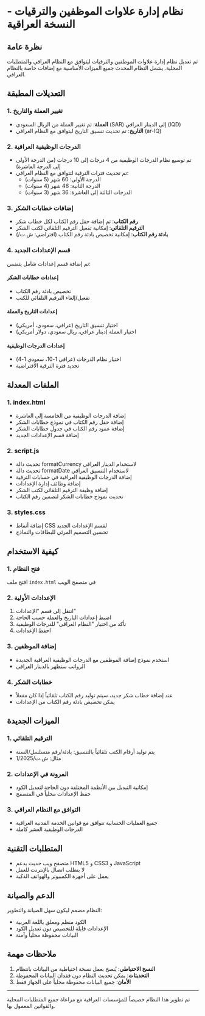 # نظام إدارة علاوات الموظفين والترقيات - النسخة العراقية

## نظرة عامة

تم تعديل نظام إدارة علاوات الموظفين والترقيات ليتوافق مع النظام العراقي والمتطلبات المحلية. يشمل النظام المحدث جميع الميزات الأساسية مع إضافات خاصة بالنظام العراقي.

## التعديلات المطبقة

### 1. تغيير العملة والتاريخ
- **العملة**: تم تغيير العملة من الريال السعودي (SAR) إلى الدينار العراقي (IQD)
- **التاريخ**: تم تحديث تنسيق التاريخ ليتوافق مع النظام العراقي (ar-IQ)

### 2. الدرجات الوظيفية العراقية
- تم توسيع نظام الدرجات الوظيفية من 4 درجات إلى 10 درجات (من الدرجة الأولى إلى الدرجة العاشرة)
- تم تحديث فترات الترقية لتتوافق مع النظام العراقي:
  - الدرجة الأولى: 60 شهر (5 سنوات)
  - الدرجة الثانية: 48 شهر (4 سنوات)
  - الدرجات الثالثة إلى العاشرة: 36 شهر (3 سنوات)

### 3. إضافات خطابات الشكر
- **رقم الكتاب**: تم إضافة حقل رقم الكتاب لكل خطاب شكر
- **الترقيم التلقائي**: إمكانية تفعيل الترقيم التلقائي لكتب الشكر
- **بادئة رقم الكتاب**: إمكانية تخصيص بادئة رقم الكتاب (افتراضي: ش.ت/)

### 4. قسم الإعدادات الجديد
تم إضافة قسم إعدادات شامل يتضمن:

#### إعدادات خطابات الشكر
- تخصيص بادئة رقم الكتاب
- تفعيل/إلغاء الترقيم التلقائي للكتب

#### إعدادات التاريخ والعملة
- اختيار تنسيق التاريخ (عراقي، سعودي، أمريكي)
- اختيار العملة (دينار عراقي، ريال سعودي، دولار أمريكي)

#### إعدادات الدرجات الوظيفية
- اختيار نظام الدرجات (عراقي 1-10، سعودي 1-4)
- تحديد فترة الترقية الافتراضية

## الملفات المعدلة

### 1. index.html
- إضافة الدرجات الوظيفية من الخامسة إلى العاشرة
- إضافة حقل رقم الكتاب في نموذج خطابات الشكر
- إضافة عمود رقم الكتاب في جدول خطابات الشكر
- إضافة قسم الإعدادات الجديد

### 2. script.js
- تحديث دالة formatCurrency لاستخدام الدينار العراقي
- تحديث دالة formatDate لاستخدام التنسيق العراقي
- إضافة الدرجات الوظيفية العراقية في حسابات الترقية
- إضافة وظائف إدارة الإعدادات
- إضافة وظيفة الترقيم التلقائي لكتب الشكر
- تحديث نموذج خطابات الشكر لتضمين رقم الكتاب

### 3. styles.css
- إضافة أنماط CSS لقسم الإعدادات الجديد
- تحسين التصميم المرئي للبطاقات والنماذج

## كيفية الاستخدام

### 1. فتح النظام
افتح ملف `index.html` في متصفح الويب

### 2. الإعدادات الأولية
1. انتقل إلى قسم "الإعدادات"
2. اضبط إعدادات التاريخ والعملة حسب الحاجة
3. تأكد من اختيار "النظام العراقي" للدرجات الوظيفية
4. احفظ الإعدادات

### 3. إضافة الموظفين
- استخدم نموذج إضافة الموظفين مع الدرجات الوظيفية العراقية الجديدة
- الرواتب ستظهر بالدينار العراقي

### 4. خطابات الشكر
- عند إضافة خطاب شكر جديد، سيتم توليد رقم الكتاب تلقائياً إذا كان مفعلاً
- يمكن تخصيص بادئة رقم الكتاب من الإعدادات

## الميزات الجديدة

### 1. الترقيم التلقائي
- يتم توليد أرقام الكتب تلقائياً بالتنسيق: بادئة/رقم متسلسل/السنة
- مثال: ش.ت/1/2025

### 2. المرونة في الإعدادات
- إمكانية التبديل بين الأنظمة المختلفة دون الحاجة لتعديل الكود
- حفظ الإعدادات محلياً في المتصفح

### 3. التوافق مع النظام العراقي
- جميع العمليات الحسابية تتوافق مع قوانين الخدمة المدنية العراقية
- الدرجات الوظيفية العشر كاملة

## المتطلبات التقنية

- متصفح ويب حديث يدعم HTML5 و CSS3 و JavaScript
- لا يتطلب اتصال بالإنترنت للعمل
- يعمل على أجهزة الكمبيوتر والهواتف الذكية

## الدعم والصيانة

النظام مصمم ليكون سهل الصيانة والتطوير:
- الكود منظم ومعلق باللغة العربية
- الإعدادات قابلة للتخصيص دون تعديل الكود
- البيانات محفوظة محلياً وآمنة

## ملاحظات مهمة

1. **النسخ الاحتياطي**: يُنصح بعمل نسخة احتياطية من البيانات بانتظام
2. **التحديثات**: يمكن تحديث النظام دون فقدان البيانات المحفوظة
3. **الأمان**: جميع البيانات محفوظة محلياً على الجهاز فقط

---

تم تطوير هذا النظام خصيصاً للمؤسسات العراقية مع مراعاة جميع المتطلبات المحلية والقوانين المعمول بها.

